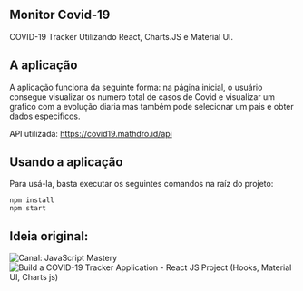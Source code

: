 ## Monitor Covid-19
COVID-19 Tracker Utilizando React, Charts.JS e Material UI.

## A aplicação
A aplicação funciona da seguinte forma: na página inicial, o usuário consegue visualizar os numero total de casos de Covid e visualizar um grafico com a evolução diaria mas também pode selecionar um pais e obter dados especificos.

API utilizada: https://covid19.mathdro.id/api

## Usando a aplicação
Para usá-la, basta executar os seguintes comandos na raíz do projeto:
```
npm install
npm start
```

## Ideia original:
![Canal: JavaScript Mastery](https://www.youtube.com/c/JavaScriptMastery/)
![Build a COVID-19 Tracker Application - React JS Project (Hooks, Material UI, Charts js)](https://www.youtube.com/watch?v=qNgRs9W49PQ)

